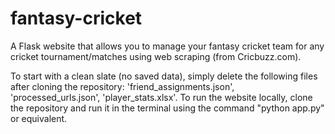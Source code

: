 # fantasy-cricket
A Flask website that allows you to manage your fantasy cricket team for any cricket tournament/matches using web scraping (from Cricbuzz.com). 

To start with a clean slate (no saved data), simply delete the following files after cloning the repository: 'friend_assignments.json', 'processed_urls.json', 'player_stats.xlsx'. 
To run the website locally, clone the repository and run it in the terminal using the command "python app.py" or equivalent. 
